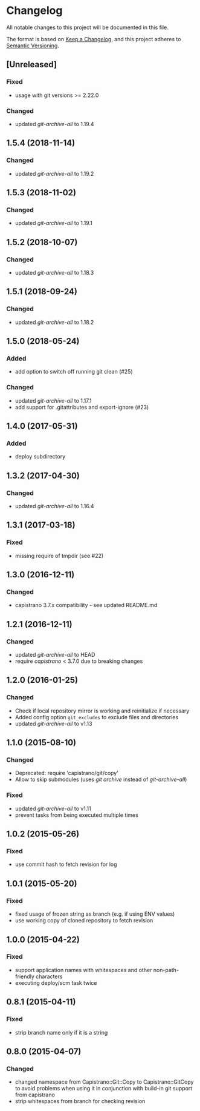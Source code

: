 # Changelog
All notable changes to this project will be documented in this file.

The format is based on [Keep a Changelog](https://keepachangelog.com/en/1.0.0/),
and this project adheres to [Semantic Versioning](https://semver.org/spec/v2.0.0.html).

## [Unreleased]
### Fixed
- usage with git versions >= 2.22.0
### Changed
- updated _git-archive-all_ to 1.19.4

## 1.5.4 (2018-11-14)
### Changed
- updated _git-archive-all_ to 1.19.2

## 1.5.3 (2018-11-02)
### Changed
- updated _git-archive-all_ to 1.19.1

## 1.5.2 (2018-10-07)
### Changed
- updated _git-archive-all_ to 1.18.3

## 1.5.1 (2018-09-24)
### Changed
- updated _git-archive-all_ to 1.18.2

## 1.5.0 (2018-05-24)
### Added
- add option to switch off running git clean (#25)
### Changed
- updated _git-archive-all_ to 1.17.1
- add support for .gitattributes and export-ignore (#23)

## 1.4.0 (2017-05-31)
### Added
- deploy subdirectory

## 1.3.2 (2017-04-30)
### Changed
- updated _git-archive-all_ to 1.16.4

## 1.3.1 (2017-03-18)
### Fixed
- missing require of tmpdir (see #22)

## 1.3.0 (2016-12-11)
### Changed
- capistrano 3.7.x compatibility - see updated README.md

## 1.2.1 (2016-12-11)
### Changed
- updated _git-archive-all_ to HEAD
- require _capistrano_ < 3.7.0 due to breaking changes

## 1.2.0 (2016-01-25)
### Changed
- Check if local repository mirror is working and reinitialize if necessary
- Added config option `git_excludes` to exclude files and directories
- updated _git-archive-all_ to v1.13

## 1.1.0 (2015-08-10)
### Changed
- Deprecated: require 'capistrano/git/copy'
- Allow to skip submodules (uses _git archive_ instead of _git-archive-all_)
### Fixed
- updated _git-archive-all_ to v1.11
- prevent tasks from being executed multiple times

## 1.0.2 (2015-05-26)
### Fixed
- use commit hash to fetch revision for log

## 1.0.1 (2015-05-20)
### Fixed
- fixed usage of frozen string as branch (e.g. if using ENV values)
- use working copy of cloned repository to fetch revision

## 1.0.0 (2015-04-22)
### Fixed
- support application names with whitespaces and other non-path-friendly characters
- executing deploy/scm task twice

## 0.8.1 (2015-04-11)
### Fixed
- strip branch name only if it is a string

## 0.8.0 (2015-04-07)
### Changed
- changed namespace from Capistrano::Git::Copy to Capistrano::GitCopy to avoid problems when using it in conjunction with build-in git support from capistrano
- strip whitespaces from branch for checking revision
